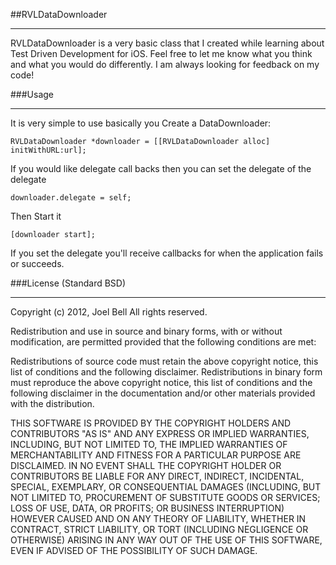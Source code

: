 ##RVLDataDownloader
_________
RVLDataDownloader is a very basic class that I created while learning about Test Driven Development for iOS. Feel free to let me know what you think and what you would do differently. I am always looking for feedback on my code!

###Usage
___
It is very simple to use basically you Create a DataDownloader:

	RVLDataDownloader *downloader = [[RVLDataDownloader alloc] initWithURL:url];
	
If you would like delegate call backs then you can set the delegate of the delegate
	
	downloader.delegate = self;

	
Then Start it

	[downloader start];
	
If you set the delegate you'll receive callbacks for when the application fails or succeeds.
	

###License (Standard BSD)
___

Copyright (c) 2012, Joel Bell
All rights reserved.

Redistribution and use in source and binary forms, with or without modification, are permitted provided that the following conditions are met:

Redistributions of source code must retain the above copyright notice, this list of conditions and the following disclaimer.
Redistributions in binary form must reproduce the above copyright notice, this list of conditions and the following disclaimer in the documentation and/or other materials provided with the distribution.

THIS SOFTWARE IS PROVIDED BY THE COPYRIGHT HOLDERS AND CONTRIBUTORS "AS IS" AND ANY EXPRESS OR IMPLIED WARRANTIES, INCLUDING, BUT NOT LIMITED TO, THE IMPLIED WARRANTIES OF MERCHANTABILITY AND FITNESS FOR A PARTICULAR PURPOSE ARE DISCLAIMED. IN NO EVENT SHALL THE COPYRIGHT HOLDER OR CONTRIBUTORS BE LIABLE FOR ANY DIRECT, INDIRECT, INCIDENTAL, SPECIAL, EXEMPLARY, OR CONSEQUENTIAL DAMAGES (INCLUDING, BUT NOT LIMITED TO, PROCUREMENT OF SUBSTITUTE GOODS OR SERVICES; LOSS OF USE, DATA, OR PROFITS; OR BUSINESS INTERRUPTION) HOWEVER CAUSED AND ON ANY THEORY OF LIABILITY, WHETHER IN CONTRACT, STRICT LIABILITY, OR TORT (INCLUDING NEGLIGENCE OR OTHERWISE) ARISING IN ANY WAY OUT OF THE USE OF THIS SOFTWARE, EVEN IF ADVISED OF THE POSSIBILITY OF SUCH DAMAGE.

